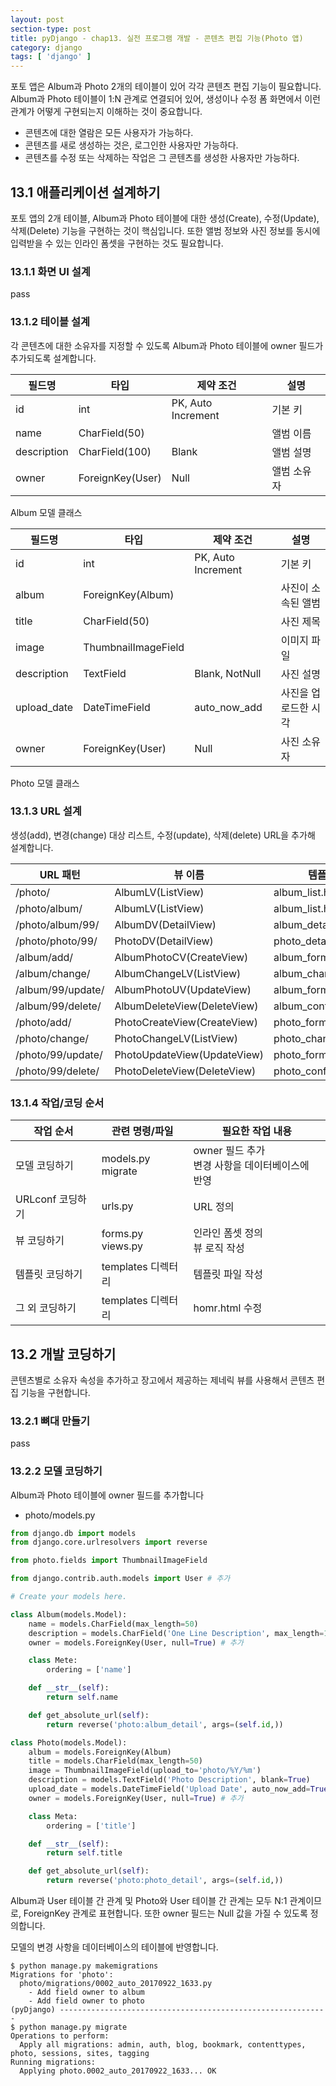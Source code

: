 ```yaml
---
layout: post
section-type: post
title: pyDjango - chap13. 실전 프로그램 개발 - 콘텐츠 편집 기능(Photo 앱)
category: django
tags: [ 'django' ]
---
```

포토 앱은 Album과 Photo 2개의 테이블이 있어 각각 콘텐츠 편집 기능이 필요합니다. Album과 Photo 테이블이 1:N 관계로 연결되어 있어, 생성이나 수정 폼 화면에서 이런 관계가 어떻게 구현되는지 이해하는 것이 중요합니다.

- 콘텐츠에 대한 열람은 모든 사용자가 가능하다.
- 콘텐츠를 새로 생성하는 것은, 로그인한 사용자만 가능하다.
- 콘텐츠를 수정 또는 삭제하는 작업은 그 콘텐츠를 생성한 사용자만 가능하다.

## 13.1 애플리케이션 설계하기
포토 앱의 2개 테이블, Album과 Photo  테이블에 대한 생성(Create), 수정(Update), 삭제(Delete) 기능을 구현하는 것이 핵심입니다. 또한 앨범 정보와 사진 정보를 동시에 입력받을 수 있는 인라인 폼셋을 구현하는 것도 필요합니다.

### 13.1.1 화면 UI 설계
pass

### 13.1.2 테이블 설계
각 콘텐츠에 대한 소유자를 지정할 수 있도록 Album과 Photo 테이블에 owner 필드가 추가되도록 설계합니다.

필드명 | 타입 | 제약 조건 | 설명
---|---|---|---
id | int | PK, Auto Increment | 기본 키
name | CharField(50) | | 앨범 이름
description | CharField(100) | Blank | 앨범 설명
owner | ForeignKey(User) | Null | 앨범 소유자
Album 모델 클래스

필드명 | 타입 | 제약 조건 | 설명
---|---|---|---
id | int | PK, Auto Increment | 기본 키
album | ForeignKey(Album) | | 사진이 소속된 앨범
title | CharField(50) | | 사진 제목
image | ThumbnailImageField | | 이미지 파일
description | TextField | Blank, NotNull | 사진 설명
upload_date | DateTimeField | auto_now_add | 사진을 업로드한 시각
owner | ForeignKey(User) | Null | 사진 소유자
Photo 모델 클래스

### 13.1.3 URL 설계
생성(add), 변경(change) 대상 리스트, 수정(update), 삭제(delete) URL을 추가해 설계합니다.

URL 패턴 | 뷰 이름 | 템플릿 파일명
---|---|---
/photo/ | AlbumLV(ListView) | album_list.html
/photo/album/ | AlbumLV(ListView) | album_list.html
/photo/album/99/ | AlbumDV(DetailView) | album_detail.html
/photo/photo/99/ | PhotoDV(DetailView) | photo_detail.html
/album/add/ | AlbumPhotoCV(CreateView) | album_form.html
/album/change/ | AlbumChangeLV(ListView) | album_change_list.html
/album/99/update/ | AlbumPhotoUV(UpdateView) | album_form.html
/album/99/delete/ | AlbumDeleteView(DeleteView) | album_confirm_delete.html
/photo/add/ | PhotoCreateView(CreateView) | photo_form.html
/photo/change/ | PhotoChangeLV(ListView) | photo_change_list.html
/photo/99/update/ | PhotoUpdateView(UpdateView) | photo_form.html
/photo/99/delete/ | PhotoDeleteView(DeleteView) | photo_confirm_delete.html

### 13.1.4 작업/코딩 순서

작업 순서 | 관련 명령/파일 | 필요한 작업 내용
---|---|---
모델 코딩하기 | models.py <br> migrate | owner 필드 추가 <br>  변경 사항을 데이터베이스에 반영
URLconf 코딩하기 | urls.py | URL 정의
뷰 코딩하기 | forms.py <br> views.py | 인라인 폼셋 정의 <br> 뷰 로직 작성
템플릿 코딩하기 | templates 디렉터리 | 템플릿 파일 작성
그 외 코딩하기 | templates 디렉터리 | homr.html 수정

## 13.2 개발 코딩하기
콘텐츠별로 소유자 속성을 추가하고 장고에서 제공하는 제네릭 뷰를 사용해서 콘텐츠 편집 기능을 구현합니다.

### 13.2.1 뼈대 만들기
pass

### 13.2.2 모델 코딩하기
Album과 Photo 테이블에 owner 필드를 추가합니다

- photo/models.py

```python
from django.db import models
from django.core.urlresolvers import reverse

from photo.fields import ThumbnailImageField

from django.contrib.auth.models import User # 추가

# Create your models here.

class Album(models.Model):
    name = models.CharField(max_length=50)
    description = models.CharField('One Line Description', max_length=100, blank=True)
    owner = models.ForeignKey(User, null=True) # 추가

    class Mete:
        ordering = ['name']

    def __str__(self):
        return self.name

    def get_absolute_url(self):
        return reverse('photo:album_detail', args=(self.id,))

class Photo(models.Model):
    album = models.ForeignKey(Album)
    title = models.CharField(max_length=50)
    image = ThumbnailImageField(upload_to='photo/%Y/%m')
    description = models.TextField('Photo Description', blank=True)
    upload_date = models.DateTimeField('Upload Date', auto_now_add=True)
    owner = models.ForeignKey(User, null=True) # 추가

    class Meta:
        ordering = ['title']

    def __str__(self):
        return self.title

    def get_absolute_url(self):
        return reverse('photo:photo_detail', args=(self.id,))
```

Album과 User 테이블 간 관계 및 Photo와 User 테이블 간 관계는 모두 N:1 관계이므로, ForeignKey 관계로 표현합니다. 또한 owner 필드는 Null 값을 가질 수 있도록 정의합니다.  

모델의 변경 사항을 데이터베이스의 테이블에 반영합니다.

```
$ python manage.py makemigrations
Migrations for 'photo':
  photo/migrations/0002_auto_20170922_1633.py
    - Add field owner to album
    - Add field owner to photo
(pyDjango) ------------------------------------------------------------
$ python manage.py migrate
Operations to perform:
  Apply all migrations: admin, auth, blog, bookmark, contenttypes, photo, sessions, sites, tagging
Running migrations:
  Applying photo.0002_auto_20170922_1633... OK
```
